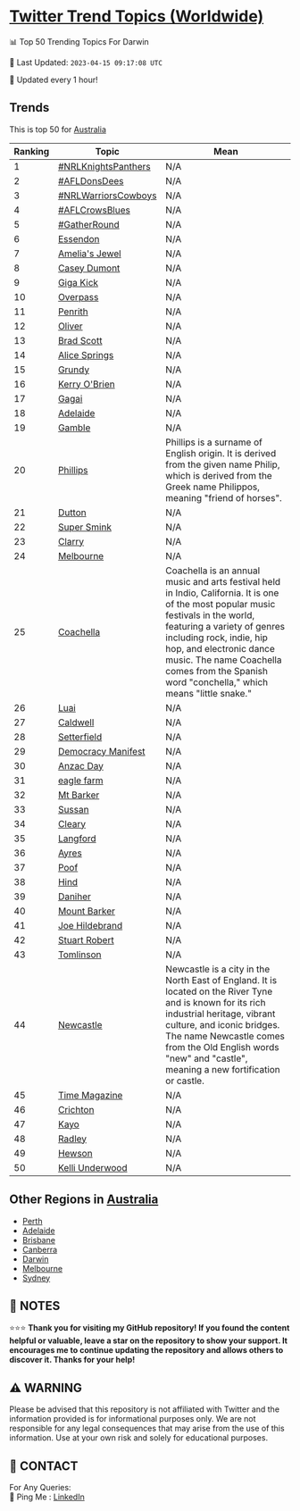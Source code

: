 [Twitter Trend Topics (Worldwide)](https://github.com/ErcinDedeoglu/Twitter-Trend-Topics)
==========


📊 Top 50 Trending Topics For Darwin

📆 Last Updated: `2023-04-15 09:17:08 UTC`

🔧 Updated every 1 hour!


## Trends

This is top 50 for [Australia](</Australia>)

| Ranking | Topic | Mean |
| ------- | ------------ | ------------ |
| 1 | [#NRLKnightsPanthers](http://twitter.com/search?q=%23NRLKnightsPanthers) | N/A |
| 2 | [#AFLDonsDees](http://twitter.com/search?q=%23AFLDonsDees) | N/A |
| 3 | [#NRLWarriorsCowboys](http://twitter.com/search?q=%23NRLWarriorsCowboys) | N/A |
| 4 | [#AFLCrowsBlues](http://twitter.com/search?q=%23AFLCrowsBlues) | N/A |
| 5 | [#GatherRound](http://twitter.com/search?q=%23GatherRound) | N/A |
| 6 | [Essendon](http://twitter.com/search?q=Essendon) | N/A |
| 7 | [Amelia's Jewel](http://twitter.com/search?q=Amelia%27s+Jewel) | N/A |
| 8 | [Casey Dumont](http://twitter.com/search?q=Casey+Dumont) | N/A |
| 9 | [Giga Kick](http://twitter.com/search?q=Giga+Kick) | N/A |
| 10 | [Overpass](http://twitter.com/search?q=Overpass) | N/A |
| 11 | [Penrith](http://twitter.com/search?q=Penrith) | N/A |
| 12 | [Oliver](http://twitter.com/search?q=Oliver) | N/A |
| 13 | [Brad Scott](http://twitter.com/search?q=Brad+Scott) | N/A |
| 14 | [Alice Springs](http://twitter.com/search?q=Alice+Springs) | N/A |
| 15 | [Grundy](http://twitter.com/search?q=Grundy) | N/A |
| 16 | [Kerry O'Brien](http://twitter.com/search?q=Kerry+O%27Brien) | N/A |
| 17 | [Gagai](http://twitter.com/search?q=Gagai) | N/A |
| 18 | [Adelaide](http://twitter.com/search?q=Adelaide) | N/A |
| 19 | [Gamble](http://twitter.com/search?q=Gamble) | N/A |
| 20 | [Phillips](http://twitter.com/search?q=Phillips) | Phillips is a surname of English origin. It is derived from the given name Philip, which is derived from the Greek name Philippos, meaning "friend of horses". |
| 21 | [Dutton](http://twitter.com/search?q=Dutton) | N/A |
| 22 | [Super Smink](http://twitter.com/search?q=Super+Smink) | N/A |
| 23 | [Clarry](http://twitter.com/search?q=Clarry) | N/A |
| 24 | [Melbourne](http://twitter.com/search?q=Melbourne) | N/A |
| 25 | [Coachella](http://twitter.com/search?q=Coachella) | Coachella is an annual music and arts festival held in Indio, California. It is one of the most popular music festivals in the world, featuring a variety of genres including rock, indie, hip hop, and electronic dance music. The name Coachella comes from the Spanish word "conchella," which means "little snake." |
| 26 | [Luai](http://twitter.com/search?q=Luai) | N/A |
| 27 | [Caldwell](http://twitter.com/search?q=Caldwell) | N/A |
| 28 | [Setterfield](http://twitter.com/search?q=Setterfield) | N/A |
| 29 | [Democracy Manifest](http://twitter.com/search?q=Democracy+Manifest) | N/A |
| 30 | [Anzac Day](http://twitter.com/search?q=Anzac+Day) | N/A |
| 31 | [eagle farm](http://twitter.com/search?q=eagle+farm) | N/A |
| 32 | [Mt Barker](http://twitter.com/search?q=Mt+Barker) | N/A |
| 33 | [Sussan](http://twitter.com/search?q=Sussan) | N/A |
| 34 | [Cleary](http://twitter.com/search?q=Cleary) | N/A |
| 35 | [Langford](http://twitter.com/search?q=Langford) | N/A |
| 36 | [Ayres](http://twitter.com/search?q=Ayres) | N/A |
| 37 | [Poof](http://twitter.com/search?q=Poof) | N/A |
| 38 | [Hind](http://twitter.com/search?q=Hind) | N/A |
| 39 | [Daniher](http://twitter.com/search?q=Daniher) | N/A |
| 40 | [Mount Barker](http://twitter.com/search?q=Mount+Barker) | N/A |
| 41 | [Joe Hildebrand](http://twitter.com/search?q=Joe+Hildebrand) | N/A |
| 42 | [Stuart Robert](http://twitter.com/search?q=Stuart+Robert) | N/A |
| 43 | [Tomlinson](http://twitter.com/search?q=Tomlinson) | N/A |
| 44 | [Newcastle](http://twitter.com/search?q=Newcastle) | Newcastle is a city in the North East of England. It is located on the River Tyne and is known for its rich industrial heritage, vibrant culture, and iconic bridges. The name Newcastle comes from the Old English words "new" and "castle", meaning a new fortification or castle. |
| 45 | [Time Magazine](http://twitter.com/search?q=Time+Magazine) | N/A |
| 46 | [Crichton](http://twitter.com/search?q=Crichton) | N/A |
| 47 | [Kayo](http://twitter.com/search?q=Kayo) | N/A |
| 48 | [Radley](http://twitter.com/search?q=Radley) | N/A |
| 49 | [Hewson](http://twitter.com/search?q=Hewson) | N/A |
| 50 | [Kelli Underwood](http://twitter.com/search?q=Kelli+Underwood) | N/A |



## Other Regions in [Australia](</Australia>)

* [Perth](</Australia/Perth.md>)
* [Adelaide](</Australia/Adelaide.md>)
* [Brisbane](</Australia/Brisbane.md>)
* [Canberra](</Australia/Canberra.md>)
* [Darwin](</Australia/Darwin.md>)
* [Melbourne](</Australia/Melbourne.md>)
* [Sydney](</Australia/Sydney.md>)



## 📝 NOTES

⭐⭐⭐ **Thank you for visiting my GitHub repository! If you found the content helpful or valuable, leave a star on the repository to show your support. It encourages me to continue updating the repository and allows others to discover it. Thanks for your help!**


## ⚠️ WARNING

Please be advised that this repository is not affiliated with Twitter and the information provided is for informational purposes only. We are not responsible for any legal consequences that may arise from the use of this information. Use at your own risk and solely for educational purposes.


## 📨 CONTACT

 For Any Queries:  
            🏓 Ping Me : [LinkedIn](https://www.linkedin.com/in/ercindedeoglu/)
